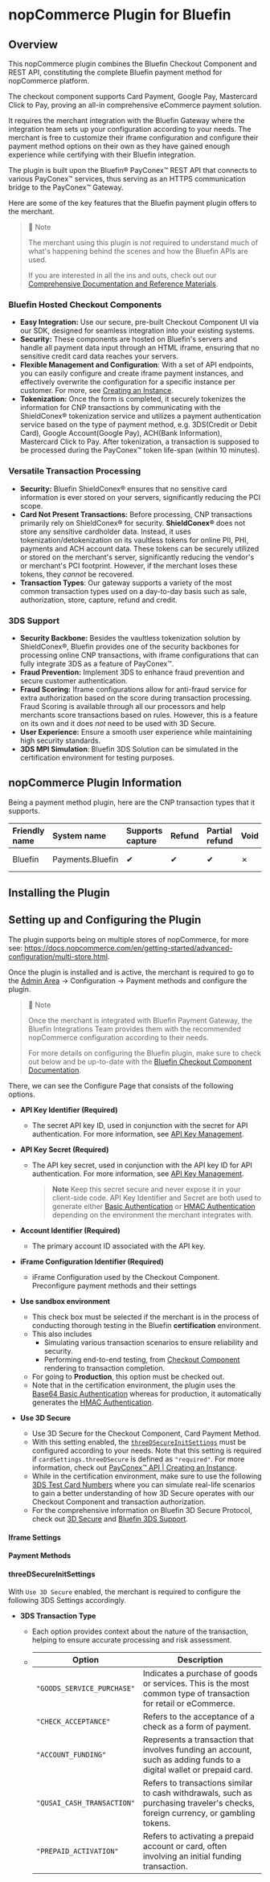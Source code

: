 # nopCommerce Plugin for Bluefin



## Overview

This nopCommerce plugin combines the Bluefin Checkout Component and REST API, constituting the complete Bluefin payment method for nopCommerce platform.

The checkout component supports Card Payment, Google Pay, Mastercard Click to Pay, proving an all-in comprehensive eCommerce payment solution. 

It requires the merchant integration with the Bluefin Gateway where the integration team sets up your configuration according to your needs. The merchant is free to customize their iframe configuration and configure their payment method options on their own as they have gained enough experience while certifying with their Bluefin integration.

The plugin is built upon the Bluefin® PayConex™ REST API that connects to various PayConex™ services, thus serving as an HTTPS communication bridge to the PayConex™ Gateway.

Here are some of the key features that the Bluefin payment plugin offers to the merchant.

> 📘 Note
>
> The merchant using this plugin is _not_ required to understand much of what's happening behind the scenes and how the Bluefin APIs are used.
>
> If you are interested in all the ins and outs, check out our [Comprehensive Documentation and Reference Materials](https://developers.bluefin.com/payconex/v4/reference/payconex-introduction).



### **Bluefin Hosted Checkout Components**

- **Easy Integration:** Use our secure, pre-built Checkout Component UI via our SDK, designed for seamless integration into your existing systems.
- **Security:** These components are hosted on Bluefin's servers and handle all payment data input through an HTML iframe, ensuring that no sensitive credit card data reaches your servers.
- **Flexible Management and Configuration**: With a set of API endpoints, you can easily configure and create iframe payment instances, and effectively overwrite the configuration for a specific instance per customer. For more, see [Creating an Instance](https://developers.bluefin.com/payconex/v4/reference/creating-an-instance).
- **Tokenization:** Once the form is completed, it securely tokenizes the information for CNP transactions by communicating with the ShieldConex® tokenization service and utilizes a payment authentication service based on the type of payment method, e.g. 3DS(Credit or Debit Card), Google Account(Google Pay), ACH(Bank Information), Mastercard Click to Pay. After tokenization, a transaction is supposed to be processed during the PayConex™ token life-span (within 10 minutes).

### **Versatile Transaction Processing**

- **Security:** Bluefin ShieldConex® ensures that no sensitive card information is ever stored on your servers, significantly reducing the PCI scope.
- **Card Not Present Transactions:** Before processing, CNP transactions primarily rely on ShieldConex® for security. **ShieldConex®** does not store any sensitive cardholder data. Instead, it uses tokenization/detokenization on its vaultless tokens for online PII, PHI, payments and ACH account data. These tokens can be securely utilized or stored on the merchant's server, significantly reducing the vendor's or merchant's PCI footprint. However, if the merchant loses these tokens, they *cannot* be recovered.
- **Transaction Types**: Our gateway supports a variety of the most common transaction types used on a day-to-day basis such as sale, authorization, store, capture, refund and credit.

### **3DS Support**

- **Security Backbone:** Besides the vaultless tokenization solution by ShieldConex®, Bluefin provides one of the security backbones for processing online CNP transactions, with iframe configurations that can fully integrate 3DS as a feature of PayConex™.
- **Fraud Prevention:** Implement 3DS to enhance fraud prevention and secure customer authentication.
- **Fraud Scoring:** Iframe configurations allow for anti-fraud service for extra authorization based on the score during transaction processing. Fraud Scoring is available through all our processors and help merchants score transactions based on rules. However, this is a feature on its own and it does *not* need to be used with 3D Secure.
- **User Experience:** Ensure a smooth user experience while maintaining high security standards.
- **3DS MPI Simulation**: Bluefin 3DS Solution can be simulated in the certification environment for testing purposes.



## nopCommerce Plugin Information

Being a payment method plugin, here are the CNP transaction types that it supports.

| Friendly name | System name      | Supports capture | Refund | Partial refund | Void | Recurring support |
| :------------ | :--------------- | :--------------- | :----- | :------------- | ---- | :---------------- |
| Bluefin       | Payments.Bluefin | ✔                | ✔      | ✔              | ✗    | Not supported     |





## Installing the Plugin







## Setting up and Configuring the Plugin

The plugin supports being on multiple stores of nopCommerce, for more see: https://docs.nopcommerce.com/en/getting-started/advanced-configuration/multi-store.html.

 

Once the plugin is installed and is active, the merchant is required to go to the [Admin Area](https://docs.nopcommerce.com/en/getting-started/admin-area-overview.html) -> Configuration -> Payment methods and configure the plugin.



>📘 Note
>
>Once the merchant is integrated with Bluefin Payment Gateway, the Bluefin Integrations Team provides them with the recommended nopCommerce configuration according to their needs.
>
>For more details on configuring the Bluefin plugin, make sure to check out below and be up-to-date with the [Bluefin Checkout Component Documentation](https://developers.bluefin.com/payconex/v4/reference/creating-a-configuration).



There, we can see the Configure Page that consists of the following options.

- **API Key Identifier (Required)**

  - The secret API key ID, used in conjunction with the secret for API authentication. For more information, see [API Key Management](https://developers.bluefin.com/payconex/v4/reference/api-key-management-1).

- **API Key Secret (Required)**

  - The API key secret, used in conjunction with the API key ID for API authentication. For more information, see [API Key Management](https://developers.bluefin.com/payconex/v4/reference/api-key-management-1).

    > **Note**
    > Keep this secret secure and never expose it in your client-side code.
    > API Key Identifier and Secret are both used to generate either [Basic Authentication](https://developers.bluefin.com/payconex/v4/reference/api-authentication#basic-authentication) or [HMAC Authentication](https://developers.bluefin.com/payconex/v4/reference/api-authentication#hmac-authentication) depending on the environment the merchant integrates with.

- **Account Identifier (Required)**

  - The primary account ID associated with the API key.

- **iFrame Configuration Identifier (Required)**

  - iFrame Configuration used by the Checkout Component. Preconfigure payment methods and their settings

- **Use sandbox environment**

  - This check box must be selected if the merchant is in the process of conducting thorough testing in the Bluefin **certification** environment.
  - This also includes
    - Simulating various transaction scenarios to ensure reliability and security.
    - Performing end-to-end testing, from [Checkout Component](https://developers.bluefin.com/payconex/v4/reference/integration-steps#5-checkout-component-integration) rendering to transaction completion.
  - For going to **Production**, this option must be checked out.
  - Note that in the certification environment, the plugin uses the [Base64 Basic Authentication](https://developers.bluefin.com/payconex/v4/reference/api-authentication#basic-authentication) whereas for production, it automatically generates the [HMAC Authentication](https://developers.bluefin.com/payconex/v4/reference/api-authentication#hmac-authentication).

- **Use 3D Secure**

  - Use 3D Secure for the Checkout Component, Card Payment Method.
  - With this setting enabled, the [`threeDSecureInitSettings`](#threedsecureinitsettings) must be configured according to your needs. Note that this setting is required if `cardSettings.threeDSecure` is defined as `"required"`. For more information, check out [PayConex™ API | Creating an Instance](https://developers.bluefin.com/payconex/v4/reference/creating-an-instance#api-request).
  - While in the certification environment, make sure to use the following [3DS Test Card Numbers](https://developers.bluefin.com/payconex/v4/reference/bluefin-3ds-support#test-card-numbers) where you can simulate real-life scenarios to gain a better understanding of how 3D Secure operates with our Checkout Component and transaction authorization.
  - For the comprehensive information on Bluefin 3D Secure Protocol, check out [3D Secure](https://developers.bluefin.com/payconex/docs/3d-secure) and [Bluefin 3DS Support](https://developers.bluefin.com/payconex/v4/reference/bluefin-3ds-support).



#### Iframe Settings



#### Payment Methods



#### threeDSecureInitSettings

With `Use 3D Secure` enabled, the merchant is required to configure the following 3DS Settings accordingly.

- **3DS Transaction Type**

  - Each option provides context about the nature of the transaction, helping to ensure accurate processing and risk assessment.

  - | Option                     | Description                                                  |
    | -------------------------- | ------------------------------------------------------------ |
    | `"GOODS_SERVICE_PURCHASE"` | Indicates a purchase of goods or services. This is the most common type of transaction for retail or eCommerce. |
    | `"CHECK_ACCEPTANCE"`       | Refers to the acceptance of a check as a form of payment.    |
    | `"ACCOUNT_FUNDING"`        | Represents a transaction that involves funding an account, such as adding funds to a digital wallet or prepaid card. |
    | `"QUSAI_CASH_TRANSACTION"` | Refers to transactions similar to cash withdrawals, such as purchasing traveler's checks, foreign currency, or gambling tokens. |
    | `"PREPAID_ACTIVATION"`     | Refers to activating a prepaid account or card, often involving an initial funding transaction. |



